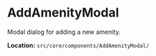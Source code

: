 # AddAmenityModal

Modal dialog for adding a new amenity.

**Location:** `src/core/components/AddAmenityModal/`
